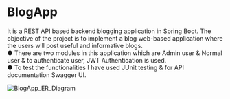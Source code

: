 # BlogApp
It is a REST API based backend blogging application in Spring Boot. The objective of the project is to implement a blog web-based application where the users will post useful and informative blogs.                                                                                        
● There are two modules in this application which are Admin user & Normal user & to authenticate user, JWT Authentication is used.  
● To test the functionalities I have used JUnit testing & for API documentation Swagger UI.


![BlogApp_ER_Diagram](https://user-images.githubusercontent.com/106290237/210787665-b0873b53-070f-4c21-a6d0-4ce945810260.png)
